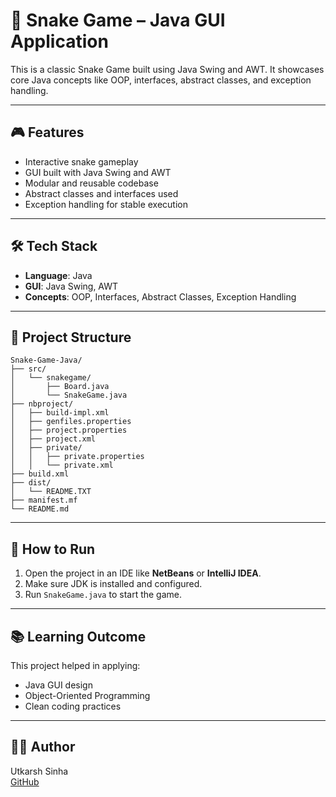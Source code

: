 # 🐍 Snake Game – Java GUI Application

This is a classic Snake Game built using Java Swing and AWT. It showcases core Java concepts like OOP, interfaces, abstract classes, and exception handling.

---

## 🎮 Features

- Interactive snake gameplay
- GUI built with Java Swing and AWT
- Modular and reusable codebase
- Abstract classes and interfaces used
- Exception handling for stable execution

---

## 🛠️ Tech Stack

- **Language**: Java
- **GUI**: Java Swing, AWT
- **Concepts**: OOP, Interfaces, Abstract Classes, Exception Handling

---

## 📁 Project Structure
```
Snake-Game-Java/
├── src/
│   └── snakegame/
│       ├── Board.java
│       └── SnakeGame.java
├── nbproject/
│   ├── build-impl.xml
│   ├── genfiles.properties
│   ├── project.properties
│   ├── project.xml
│   ├── private/
│   │   ├── private.properties
│   │   └── private.xml
├── build.xml
├── dist/
│   └── README.TXT
├── manifest.mf
└── README.md
```


---

## 🚀 How to Run

1. Open the project in an IDE like **NetBeans** or **IntelliJ IDEA**.
2. Make sure JDK is installed and configured.
3. Run `SnakeGame.java` to start the game.

---

## 📚 Learning Outcome

This project helped in applying:
- Java GUI design
- Object-Oriented Programming
- Clean coding practices

---

## 👨‍💻 Author

Utkarsh Sinha  
[GitHub](https://github.com/utkarshhsinha)
